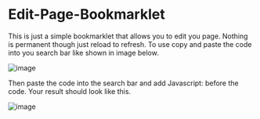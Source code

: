 # Edit-Page-Bookmarklet
This is just a simple bookmarklet that allows you to edit you page. Nothing is permanent though just reload to refresh.
To use copy and paste the code into you search bar like shown in image below.

![image](https://user-images.githubusercontent.com/96216177/168176673-dcd0b295-c9e5-4e5e-b9b3-28c96934cb0d.png)

Then paste the code into the search bar and add Javascript: before the code.
Your result should look like this.

![image](https://user-images.githubusercontent.com/96216177/168272503-e8a81760-fd69-4184-80f1-703e7d01b28e.png)
